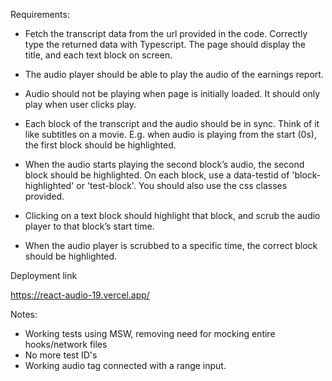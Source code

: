 Requirements:

- Fetch the transcript data from the url provided in the code. Correctly type the returned data with Typescript.
  The page should display the title, and each text block on screen.

- The audio player should be able to play the audio of the earnings report.
- Audio should not be playing when page is initially loaded. It should only play when user clicks play.
- Each block of the transcript and the audio should be in sync. Think of it like subtitles on a movie. E.g. when audio is playing from the start (0s), the
  first block should be highlighted.
- When the audio starts playing the second block’s audio, the second block should be highlighted. On each block, use a data-testid of 'block-highlighted' or 'test-block'. You should also use the css classes provided.
- Clicking on a text block should highlight that block, and scrub the audio player to that block’s start time.
- When the audio player is scrubbed to a specific time, the correct block should be highlighted.

Deployment link

https://react-audio-19.vercel.app/

Notes:

- Working tests using MSW, removing need for mocking entire hooks/network files
- No more test ID's
- Working audio tag connected with a range input.
